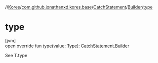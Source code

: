 //[Kores](../../../../index.md)/[com.github.jonathanxd.kores.base](../../index.md)/[CatchStatement](../index.md)/[Builder](index.md)/[type](type.md)

# type

[jvm]\
open override fun [type](type.md)(value: [Type](https://docs.oracle.com/javase/8/docs/api/java/lang/reflect/Type.html)): [CatchStatement.Builder](index.md)

See T.type
